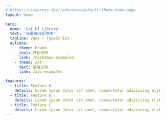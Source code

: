 ```yaml
---
# https://vitepress.dev/reference/default-theme-home-page
layout: home

hero:
  name: 'Got UI Library'
  text: '轻量级UI组件库'
  tagline: Vue3 + TypeScript
  actions:
    - theme: brand
      text: 开始使用
      link: /markdown-examples
    - theme: alt
      text: 使用文档
      link: /api-examples

features:
  - title: Feature A
    details: Lorem ipsum dolor sit amet, consectetur adipiscing elit
  - title: Feature B
    details: Lorem ipsum dolor sit amet, consectetur adipiscing elit
  - title: Feature C
    details: Lorem ipsum dolor sit amet, consectetur adipiscing elit
---
```

